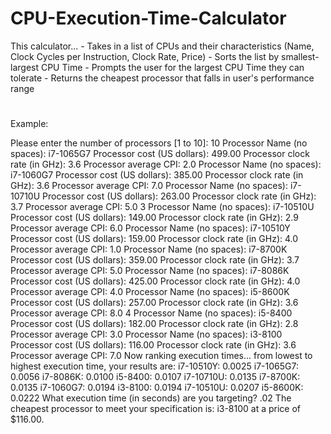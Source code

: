 # CPU-Execution-Time-Calculator

This calculator...  - Takes in a list of CPUs and their characteristics (Name, Clock Cycles per Instruction, Clock Rate, Price)  - Sorts the list by smallest-largest CPU Time  - Prompts the user for the largest CPU Time they can tolerate  - Returns the cheapest processor that falls in user's performance range
#
Example:

Please enter the number of processors [1 to 10]:
10
Processor Name (no spaces):
i7-1065G7
Processor cost (US dollars):
499.00
Processor clock rate (in GHz):
3.6
Processor average CPI:
2.0
Processor Name (no spaces):
i7-1060G7
Processor cost (US dollars):
385.00
Processor clock rate (in GHz):
3.6
Processor average CPI:
7.0
Processor Name (no spaces):
i7-10710U
Processor cost (US dollars):
263.00
Processor clock rate (in GHz):
3.7
Processor average CPI:
5.0
3
Processor Name (no spaces):
i7-10510U
Processor cost (US dollars):
149.00
Processor clock rate (in GHz):
2.9
Processor average CPI:
6.0
Processor Name (no spaces):
i7-10510Y
Processor cost (US dollars):
159.00
Processor clock rate (in GHz):
4.0
Processor average CPI:
1.0
Processor Name (no spaces):
i7-8700K
Processor cost (US dollars):
359.00
Processor clock rate (in GHz):
3.7
Processor average CPI:
5.0
Processor Name (no spaces):
i7-8086K
Processor cost (US dollars):
425.00
Processor clock rate (in GHz):
4.0
Processor average CPI:
4.0
Processor Name (no spaces):
i5-8600K
Processor cost (US dollars):
257.00
Processor clock rate (in GHz):
3.6
Processor average CPI:
8.0
4
Processor Name (no spaces):
i5-8400
Processor cost (US dollars):
182.00
Processor clock rate (in GHz):
2.8
Processor average CPI:
3.0
Processor Name (no spaces):
i3-8100
Processor cost (US dollars):
116.00
Processor clock rate (in GHz):
3.6
Processor average CPI:
7.0
Now ranking execution times... from lowest to highest execution time, your results are:
i7-10510Y: 0.0025
i7-1065G7: 0.0056
i7-8086K: 0.0100
i5-8400: 0.0107
i7-10710U: 0.0135
i7-8700K: 0.0135
i7-1060G7: 0.0194
i3-8100: 0.0194
i7-10510U: 0.0207
i5-8600K: 0.0222
What execution time (in seconds) are you targeting?
.02
The cheapest processor to meet your specification is: i3-8100 at a price of $116.00.

